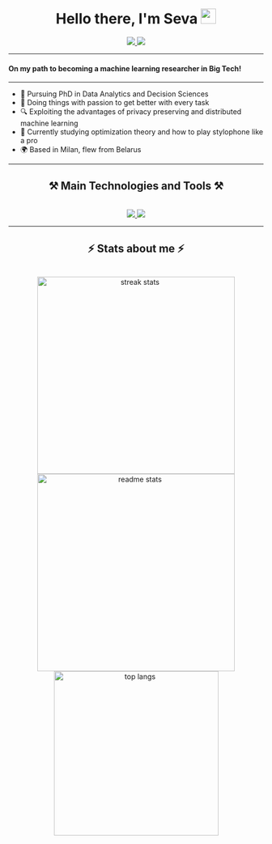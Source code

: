 <h1 align="center">Hello there, I'm Seva <img src="wave.gif" width="30px"></h1>

<div align="center"> 

  <a href="https://www.linkedin.com/in/usev-mil/" target="_blank">
    <img src="https://img.shields.io/badge/LinkedIn-0077B5?style=for-the-badge&logo=linkedin&logoColor=white" target="_blank" />
  </a>
  <a href="vsevolodmilohevskiy@gmail.com">
    <img src="https://img.shields.io/badge/Gmail-333333?style=for-the-badge&logo=gmail&logoColor=red" />
  </a>
</div>
<hr/>

#### On my path to becoming a machine learning researcher in Big Tech!
<hr/>

- 🔭 Pursuing PhD in Data Analytics and Decision Sciences 
- 🔧 Doing things with passion to get better with every task
- 🔍 Exploiting the advantages of privacy preserving and distributed machine learning
- 🌱 Currently studying optimization theory and how to play stylophone like a pro
- 🌍 Based in Milan, flew from Belarus

<hr/>
<h2 align="center">⚒️ Main Technologies and Tools ⚒️</h2>
<br/>
<div align="center">
    
  <a href="https://go-skill-icons.vercel.app/">
    <img src="https://go-skill-icons.vercel.app/api/icons?i=python,r,cpp,matlab,pytorch,tensorflow,huggingface,jupyter,kaggle" />
  </a>
   <a href="https://go-skill-icons.vercel.app/">
    <img src="https://go-skill-icons.vercel.app/api/icons?i=docker,linux,windows,vscode,selenium,flask,git,github,gitlab,figma,latex" />
  </a>
</div>


<hr/>


<h2 align="center">⚡ Stats about me ⚡</h2>
<br>
<div align=center>
  <img width=390 src="https://streak-stats.demolab.com/?user=Bulbatronik&count_private=True&theme=react&border_radius=10" alt="streak stats"/>
  <img width=390 src="https://github-readme-stats.vercel.app/api?username=Bulbatronik&count_private=true&show_icons=true&theme=react&rank_icon=github&border_radius=10" alt="readme stats" />
  <br/>
  <img width=325 align="center" src="https://github-readme-stats.vercel.app/api/top-langs/?username=Bulbatronik&hide=HTML&langs_count=8&layout=compact&theme=react&border_radius=10&size_weight=0.5&count_weight=0.5&exclude_repo=github-readme-stats" alt="top langs" />
</div>


